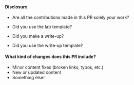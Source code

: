 
<!-- Thank you for opening a PR! We really appreciate you taking the time to help out -->

#### Disclosure

- Are all the contributions made in this PR solely your work?
<!-- YES / NO (if NO, please explain) -->

<!-- Delete the questions below if you are not contributing a new Lab -->

- Did you use the lab template?
<!-- YES / NO (if NO, please explain) -->

- Did you make a write-up?
<!-- YES / NO (if NO, please explain) -->

- Did you use the write-up template?
<!-- YES / NO (if NO, please explain) -->

#### What kind of changes does this PR include?
<!-- Delete any that don’t apply -->

- Minor content fixes (broken links, typos, etc.)
- New or updated content
- Something else!
